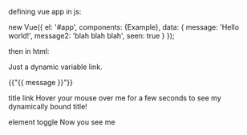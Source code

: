 defining vue app in js:

new Vue({
    el: '#app',
    components: {Example},
    data: {
        message: 'Hello world!',
        message2: 'blah blah blah',
        seen: true
    }
});


then in html:

Just a dynamic variable link.
<div>
    {{"{{ message }}"}}
</div>

title link
<span v-bind:title="message2">
    Hover your mouse over me for a few seconds
    to see my dynamically bound title!
</span>

element toggle
<span v-if="seen">Now you see me</span>